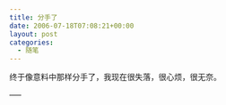 ```yaml
---
title: 分手了
date: 2006-07-18T07:08:21+00:00
layout: post
categories:
  - 随笔
---
```


终于像意料中那样分手了，我现在很失落，很心烦，很无奈。

—–
